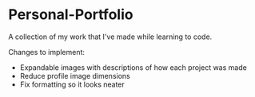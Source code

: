 # Personal-Portfolio
A collection of my work that I've made while learning to code.

Changes to implement:
* Expandable images with descriptions of how each project was made
* Reduce profile image dimensions
* Fix formatting so it looks neater
